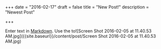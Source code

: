 +++
date = "2016-02-17"
draft = false
title = "New Post!"
description = "Newest Post"

+++

Enter text in [Markdown](http://daringfireball.net/projects/markdown/). Use the to![Screen Shot 2016-02-05 at 11.40.53 AM.jpg]({{site.baseurl}}/content/post/Screen Shot 2016-02-05 at 11.40.53 AM.jpg)

